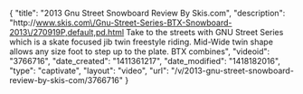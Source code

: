 {
    "title": "2013 Gnu Street Snowboard Review By Skis.com",
    "description": "http:\/\/www.skis.com\/Gnu-Street-Series-BTX-Snowboard-2013\/270919P,default,pd.html  Take to the streets with GNU Street Series which is a skate focused jib twin freestyle riding. Mid-Wide twin shape allows any size foot to step up to the plate. BTX combines",
    "videoid": "3766716",
    "date_created": "1411361217",
    "date_modified": "1418182016",
    "type": "captivate",
    "layout": "video",
    "url": "\/v\/2013-gnu-street-snowboard-review-by-skis-com\/3766716"
}